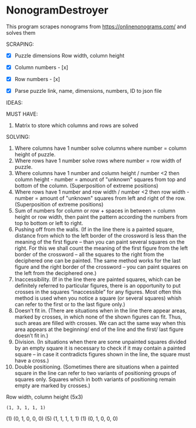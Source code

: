 # NonogramDestroyer
This program scrapes nonograms from https://onlinenonograms.com/ and solves them

SCRAPING:
- [x] Puzzle dimensions Row width, column height 
- [x] Column numbers - [x]
- [x] Row numbers - [x]
- [x]  Parse puzzle link, name, dimensions, numbers, ID to json file


IDEAS:

MUST HAVE:
1. Matrix to store which columns and rows are solved


SOLVING:
1. Where columns have 1 number solve columns where number = column height of puzzle.
2. Where rows have 1 number solve rows where number = row width of puzzle.
3. Where columns have 1 number and column height / number <2 then column height - number = amount of "unknown" squares from top and bottom of the column. (Superposition of extreme positions)
4. Where rows have 1 number and row width / number <2 then row width - number = amount of "unknown" squares from left and right of the row. (Superposition of extreme positions)
5. Sum of numbers for column or row + spaces in between = column height or row width, then paint the pattern according the numbers from top to bottom or left to right.
6. Pushing off from the walls. (If in the line there is a painted square, distance from which to the left border of the crossword is less than the meaning of the first figure – than you can paint several squares on the right. For this we shall count the meaning of the first figure from the left border of the crossword – all the squares to the right from the deciphered one can be painted. The same method works for the last figure and the right border of the crossword – you can paint squares on the left from the deciphered one.)
7. Inaccessibility. (If in the line there are painted squares, which can be definitely referred to particular figures, there is an opportunity to put crosses in the squares “inaccessible” for any figures. Most often this method is used when you notice a square (or several squares) whish can refer to the first or to the last figure only.)
8. Doesn’t fit in. (There are situations when in the line there appear areas, marked by crosses, in which none of the shown figures can fit. Thus, such areas are filled with crosses. We can act the same way when this area appears at the beginning/ end of the line and the first/ last figure doesn’t fit in.)
9. Division. (In situations when there are some unpainted squares divided by an empty square it is necessary to check if it may contain a painted square – in case it contradicts figures shown in the line, the square must have a cross.)
10. Double positioning. (Sometimes there are situations when a painted square in the line can refer to two variants of positioning groups of squares only. Squares which in both variants of positioning remain empty are marked by crosses.)

Row width, column height (5x3)

    (1, 3, 1, 1, 1)
(1) (0, 1, 0, 0, 0)
(5) (1, 1, 1, 1, 1)
(1) (0, 1, 0, 0, 0)
